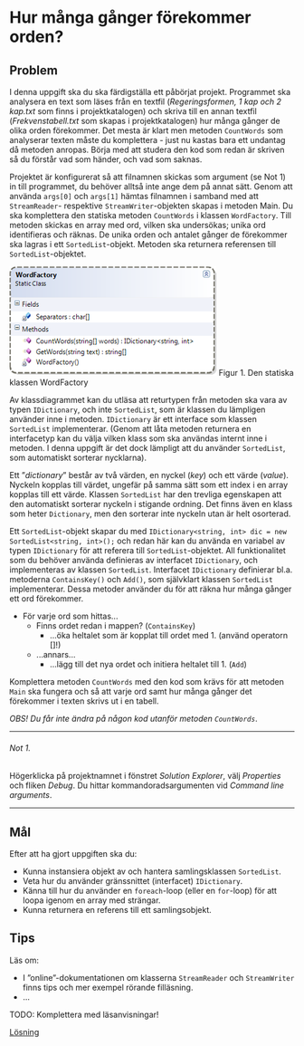 # Hur många gånger förekommer orden?

## Problem
I denna uppgift ska du ska färdigställa ett påbörjat projekt. Programmet ska analysera en text som läses från en textfil (_Regeringsformen, 1 kap och 2 kap.txt_ som finns i projektkatalogen) och skriva till en annan textfil (_Frekvenstabell.txt_ som skapas i projektkatalogen) hur många gånger de olika orden förekommer. Det mesta är klart men metoden ```CountWords``` som analyserar texten måste du komplettera - just nu kastas bara ett undantag då metoden anropas. Börja med att studera den kod som redan är skriven så du förstår vad som händer, och vad som saknas.

Projektet är konfigurerat så att filnamnen skickas som argument (se Not 1) in till programmet, du behöver alltså inte ange dem på annat sätt. Genom att använda ```args[0]``` och ```args[1]``` hämtas filnamnen i samband med att ```StreamReader```- respektive ```StreamWriter```-objekten skapas i metoden Main. Du ska komplettera den statiska metoden ```CountWords``` i klassen ```WordFactory```. Till metoden skickas en array med ord, vilken ska undersökas; unika ord identifieras och räknas. De unika orden och antalet gånger de förekommer ska lagras i ett ```SortedList```-objekt. Metoden ska returnera referensen till ```SortedList```-objektet.

![Den statiska klassen `WordFactory`](bilder/WordFactoryClass.png)
Figur 1. Den statiska klassen WordFactory
 
Av klassdiagrammet kan du utläsa att returtypen från metoden ska vara av typen ```IDictionary```, och inte ```SortedList```, som är klassen du lämpligen använder inne i metoden. ```IDictionary``` är ett interface som klassen ```SortedList``` implementerar. (Genom att låta metoden returnera en interfacetyp kan du välja vilken klass som ska användas internt inne i metoden. I denna uppgift är det dock lämpligt att du använder ```SortedList```, som automatiskt sorterar nycklarna).

Ett ”_dictionary_” består av två värden, en nyckel (_key_) och ett värde (_value_). Nyckeln kopplas till värdet, ungefär på samma sätt som ett index i en array kopplas till ett värde. Klassen ```SortedList``` har den trevliga egenskapen att den automatiskt sorterar nyckeln i stigande ordning. Det finns även en klass som heter ```Dictionary```, men den sorterar inte nyckeln utan är helt osorterad.

Ett ```SortedList```-objekt skapar du med ```IDictionary<string, int> dic = new SortedList<string, int>();``` och redan här kan du använda en variabel av typen ```IDictionary``` för att referera till ```SortedList```-objektet. All funktionalitet som du behöver använda definieras av interfacet ```IDictionary```, och implementeras av klassen ```SortedList```.
Interfacet ```IDictionary``` definierar bl.a. metoderna ```ContainsKey()``` och ```Add()```, som självklart klassen ```SortedList``` implementerar. Dessa metoder använder du för att räkna hur många gånger ett ord förekommer.

+ För varje ord som hittas...
	+ Finns ordet redan i mappen? (```ContainsKey```)
		+ ...öka heltalet som är kopplat till ordet med 1. (använd operatorn []!)
	+ ...annars...
		+ ...lägg till det nya ordet och initiera heltalet till 1. (```Add```)

Komplettera metoden ```CountWords``` med den kod som krävs för att metoden ```Main``` ska fungera och så att varje ord samt hur många gånger det förekommer i texten skrivs ut i en tabell. 

_OBS! Du får inte ändra på någon kod utanför metoden ```CountWords```_.

___
###### Not 1. <a id="note-1"></a>
Högerklicka på projektnamnet i fönstret _Solution Explorer_, välj _Properties_ och fliken _Debug_. Du hittar kommandoradsargumenten vid _Command line arguments_.
___

## Mål

Efter att ha gjort uppgiften ska du:

- Kunna instansiera objekt av och hantera samlingsklassen ```SortedList```.
- Veta hur du använder gränssnittet (interfacet) ```IDictionary```.
- Känna till hur du använder en ```foreach```-loop (eller en ```for```-loop) för att loopa igenom en array med strängar.
- Kunna returnera en referens till ett samlingsobjekt.

## Tips

Läs om:

- I ”online”-dokumentationen om klasserna ```StreamReader``` och ```StreamWriter``` finns tips och mer exempel rörande filläsning.
- ...

TODO: Komplettera med läsanvisningar!

[Lösning](losning/README.md)
